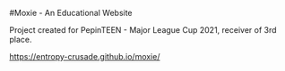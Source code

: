 #Moxie - An Educational Website

Project created for PepinTEEN - Major League Cup 2021, receiver of 3rd place.

https://entropy-crusade.github.io/moxie/
